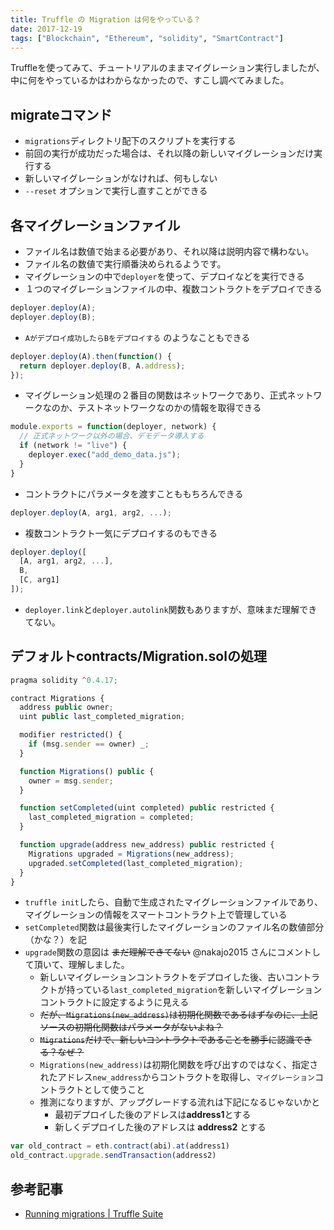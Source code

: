 ```yaml
---
title: Truffle の Migration は何をやっている？
date: 2017-12-19
tags: ["Blockchain", "Ethereum", "solidity", "SmartContract"]
---
```


Truffleを使ってみて、チュートリアルのままマイグレーション実行しましたが、中に何をやっているかはわからなかったので、すこし調べてみました。



<!--truncate-->

## migrateコマンド
- `migrations`ディレクトリ配下のスクリプトを実行する
- 前回の実行が成功だった場合は、それ以降の新しいマイグレーションだけ実行する
- 新しいマイグレーションがなければ、何もしない
- `--reset` オプションで実行し直すことができる

## 各マイグレーションファイル
- ファイル名は数値で始まる必要があり、それ以降は説明内容で構わない。
- ファイル名の数値で実行順番決められるようです。
- マイグレーションの中で`deployer`を使って、デプロイなどを実行できる
- １つのマイグレーションファイルの中、複数コントラクトをデプロイできる

```javascript
deployer.deploy(A);
deployer.deploy(B);
```

- `Aがデプロイ成功したらBをデプロイする` のようなこともできる

```javascript
deployer.deploy(A).then(function() {
  return deployer.deploy(B, A.address);
});
```

- マイグレーション処理の２番目の関数はネットワークであり、正式ネットワークなのか、テストネットワークなのかの情報を取得できる

```javascript
module.exports = function(deployer, network) {
  // 正式ネットワーク以外の場合、デモデータ導入する
  if (network != "live") {
    deployer.exec("add_demo_data.js");
  }
}
```

- コントラクトにパラメータを渡すことももちろんできる

```javascript
deployer.deploy(A, arg1, arg2, ...);
```

- 複数コントラクト一気にデプロイするのもできる

```javascript
deployer.deploy([
  [A, arg1, arg2, ...],
  B,
  [C, arg1]
]);
```

- `deployer.link`と`deployer.autolink`関数もありますが、意味まだ理解できてない。

## デフォルトcontracts/Migration.solの処理

```javascript
pragma solidity ^0.4.17;

contract Migrations {
  address public owner;
  uint public last_completed_migration;

  modifier restricted() {
    if (msg.sender == owner) _;
  }

  function Migrations() public {
    owner = msg.sender;
  }

  function setCompleted(uint completed) public restricted {
    last_completed_migration = completed;
  }

  function upgrade(address new_address) public restricted {
    Migrations upgraded = Migrations(new_address);
    upgraded.setCompleted(last_completed_migration);
  }
}
```

- `truffle init`したら、自動で生成されたマイグレーションファイルであり、マイグレーションの情報をスマートコントラクト上で管理している
- `setCompleted`関数は最後実行したマイグレーションのファイル名の数値部分（かな？）を記
- `upgrade`関数の意図は ~~まだ理解できてない~~ @nakajo2015 さんにコメントして頂いて、理解しました。
    - 新しいマイグレーションコントラクトをデプロイした後、古いコントラクトが持っている`last_completed_migration`を新しいマイグレーションコントラクトに設定するように見える
    - ~~だが、`Migrations(new_address)`は初期化関数であるはずなのに、上記ソースの初期化関数はパラメータがないよね？~~
    - ~~`Migrations`だけで、新しいコントラクトであることを勝手に認識できる？なぜ？~~
    - `Migrations(new_address)`は初期化関数を呼び出すのではなく、指定されたアドレス`new_address`からコントラクトを取得し、`マイグレーション`コントラクトとして使うこと
    - 推測になりますが、アップグレードする流れは下記になるじゃないかと
        - 最初デプロイした後のアドレスは**address1**とする
        - 新しくデプロイした後のアドレスは **address2** とする
        
```javascript
var old_contract = eth.contract(abi).at(address1)
old_contract.upgrade.sendTransaction(address2)
```

## 参考記事
- [Running migrations | Truffle Suite](http://truffleframework.com/docs/getting_started/migrations)
